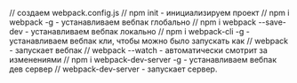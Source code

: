 // создаем webpack.config.js
// npm init - инициализируем проект
// npm i webpack -g - устанавливаем вебпак глобально
// npm i webpack --save-dev - устанавливаем вебпак локально
// npm i webpack-cli -g - устанавливаем вебпак кли, чтобы можно было запускать как
// webpack - запускает вебпак
// webpack --watch - автоматически смотрит за изменениями
// npm i webpack-dev-server -g - устанавливаем вебпак дев сервер
// webpack-dev-server - запускает сервер.